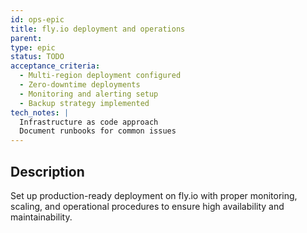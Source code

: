 ```yaml
---
id: ops-epic
title: fly.io deployment and operations
parent: 
type: epic
status: TODO
acceptance_criteria:
  - Multi-region deployment configured
  - Zero-downtime deployments
  - Monitoring and alerting setup
  - Backup strategy implemented
tech_notes: |
  Infrastructure as code approach
  Document runbooks for common issues
---
```


## Description

Set up production-ready deployment on fly.io with proper monitoring, scaling, and operational procedures to ensure high availability and maintainability.